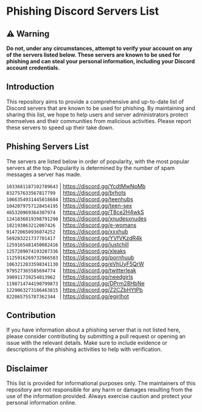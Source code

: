 # Phishing Discord Servers List

## ⚠️ Warning

**Do not, under any circumstances, attempt to verify your account on any of the servers listed below. These servers are known to be used for phishing and can steal your personal information, including your Discord account credentials.**

## Introduction

This repository aims to provide a comprehensive and up-to-date list of Discord servers that are known to be used for phishing. By maintaining and sharing this list, we hope to help users and server administrators protect themselves and their communities from malicious activities. Please report these servers to speed up their take down.

## Phishing Servers List

The servers are listed below in order of popularity, with the most popular servers at the top. Popularity is determined by the number of spam messages a server has made.

`1033681187102789643` | https://discord.gg/YcdtMwNpMb  
`832757633567817799 ` | https://discord.gg/brhots  
`1066354931445018684` | https://discord.gg/teenhubs  
`1042079757128454195` | https://discord.gg/teen-sex  
`465320969364307974 ` | https://discord.gg/T8ce2H4wkS  
`1241836819398791298` | https://discord.gg/xnudesxnudes  
`182193863212007426 ` | https://discord.gg/e-womans  
`914720650936074252 ` | https://discord.gg/xxxhub  
`569283221737701417 ` | https://discord.gg/YVfVKzdR4k  
`1259165481450082416` | https://discord.gg/justchill  
`1257289074193207336` | https://discord.gg/xleaks  
`1125916269732966583` | https://discord.gg/pornhuub  
`1063212833598341130` | https://discord.gg/eVhUyF5QrW  
`979527365585694774 ` | https://discord.gg/twitterleak  
`390911739254013962 ` | https://discord.gg/needgirls  
`1198714744190799873` | https://discord.gg/DPrm28HbNe  
`1229063273186463815` | https://discord.gg/Z2CZbHYtPb  
`822865755787362344 ` | https://discord.gg/egirlhot  

## Contribution

If you have information about a phishing server that is not listed here, please consider contributing by submitting a pull request or opening an issue with the relevant details. Make sure to include evidence or descriptions of the phishing activities to help with verification.

## Disclaimer

This list is provided for informational purposes only. The maintainers of this repository are not responsible for any harm or damages resulting from the use of the information provided. Always exercise caution and protect your personal information online.
